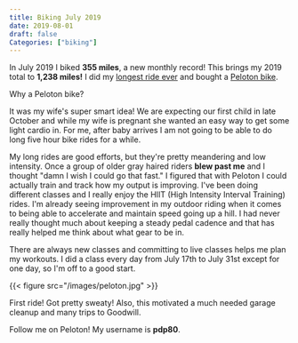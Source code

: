 ```yaml
---
title: Biking July 2019
date: 2019-08-01
draft: false
Categories: ["biking"]
---
```


In July 2019 I biked **355 miles**, a new monthly record! This brings my 2019 total to **1,238 miles!** I did my [longest ride ever](/posts/metric-century-ride/) and bought a [Peloton bike](https://www.onepeloton.com/bike).

Why a Peloton bike?

It was my wife's super smart idea! We are expecting our first child in late October and while my wife is pregnant she wanted an easy way to get some light cardio in. For me, after baby arrives I am not going to be able to do long five hour bike rides for a while. 

My long rides are good efforts, but they're pretty meandering and low intensity. Once a group of older gray haired riders **blew past me** and I thought "damn I wish I could go that fast." I figured that with Peloton I could actually train and track how my output is improving. I've been doing different classes and I really enjoy the HIIT (High Intensity Interval Training) rides. I'm already seeing improvement in my outdoor riding when it comes to being able to accelerate and maintain speed going up a hill. I had never really thought much about keeping a steady pedal cadence and that has really helped me think about what gear to be in.

There are always new classes and committing to live classes helps me plan my workouts. I did a class every day from July 17th to July 31st except for one day, so I'm off to a good start.

{{< figure src="/images/peloton.jpg" >}}

First ride! Got pretty sweaty! Also, this motivated a much needed garage cleanup and many trips to Goodwill.

Follow me on Peloton! My username is **pdp80**.
